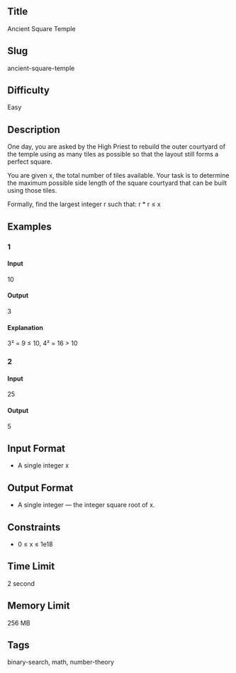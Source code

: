 ## Title

Ancient Square Temple

## Slug

ancient-square-temple

## Difficulty

Easy

## Description

One day, you are asked by the High Priest to rebuild the outer courtyard of the temple using as many tiles as possible so that the layout still forms a perfect square.

You are given x, the total number of tiles available.
Your task is to determine the maximum possible side length of the square courtyard that can be built using those tiles.

Formally, find the largest integer r such that:
r * r ≤ x

## Examples

### 1

#### Input

10

#### Output
3

#### Explanation
3² = 9 ≤ 10, 4² = 16 > 10    
    


### 2

#### Input

25 

#### Output

5
  

## Input Format  

- A single integer x  

## Output Format  

- A single integer — the integer square root of x.  
  

## Constraints  

- 0 ≤ x ≤ 1e18 

## Time Limit

2 second

## Memory Limit

256 MB

## Tags

binary-search, math, number-theory